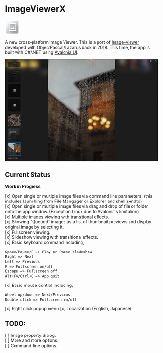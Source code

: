# ImageViewerX

<img src="https://github.com/torum/ImageViewerX/blob/main/Src/ImageViewer.Desktop/Assets/ImageViewerX-AppIcon.png?raw=true" width="48" height="48"/>

A new cross-platform Image Viewer. This is a port of [Image-viewer](https://github.com/torum/Image-viewer) developed with ObjectPascal/Lazarus back in 2018. This time, the app is built with C#/.NET using [Avalonia UI](https://github.com/AvaloniaUI/Avalonia).

![ImageViewerX](https://github.com/torum/ImageViewerX/blob/main/Images/ImageViewerX.png?raw=true) 

## Current Status
**Work in Progress**  

[x] Open single or multiple image files via command line parameters. (this includes launching from File Mangager or Explorer and shell:sendto)  
[x] Open single or multiple image files via drag and drop of file or folder onto the app window. (Except on Linux due to Avalonia's limitation)  
[x] Multiple images viewing with transitional effects.  
[x] Showing "Queued" images as a list of thumbnail previews and display original image by selecting it.  
[x] Fullscreen viewing.  
[x] Slideshow viewing with transitional effects.   
[x] Basic keyboard command including,  
```
Space/Pause/P => Play or Pause slideshow
Right => Next  
Left => Previous  
F => Fullscreen on/off 
Escape => Fullscreen off 
Alt+F4/Ctrl+Q => App quit 
```
[x] Basic mouse control including,  
```
Wheel up/down => Next/Previous   
Double click => Fullscreen on/off
```
[x] Right click popup menu
[x] Localization (English, Japanese)

 ## TODO:
[ ] Image property dialog.   
[ ] More and more options.   
[ ] Command-line options.  
